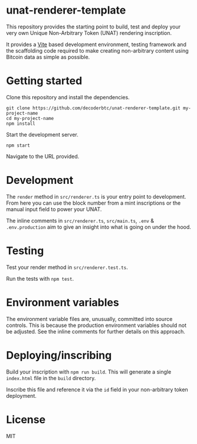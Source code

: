 # unat-renderer-template

This repository provides the starting point to build, test and deploy your very own Unique Non-Arbitrary Token (UNAT) rendering inscription.

It provides a [Vite](https://vitejs.dev/) based development environment, testing framework and the scaffolding code required to make creating non-arbitrary content using Bitcoin data as simple as possible.

# Getting started

Clone this repository and install the dependencies.

```
git clone https://github.com/decoderbtc/unat-renderer-template.git my-project-name
cd my-project-name
npm install
```

Start the development server.

```
npm start
```

Navigate to the URL provided.

# Development

The `render` method in `src/renderer.ts` is your entry point to development. From here you can use the block number from a mint inscriptions or the manual input field to power your UNAT.

The inline comments in `src/renderer.ts`, `src/main.ts`, `.env` & `.env.production` aim to give an insight into what is going on under the hood.

# Testing

Test your render method in `src/renderer.test.ts`.

Run the tests with `npm test`.

# Environment variables

The environment variable files are, unusually, committed into source controls. This is because the production environment variables should not be adjusted. See the inline comments for further details on this approach.

# Deploying/inscribing

Build your inscription with `npm run build`. This will generate a single `index.html` file in the `build` directory.

Inscribe this file and reference it via the `id` field in your non-arbitrary token deployment.

# License

MIT
